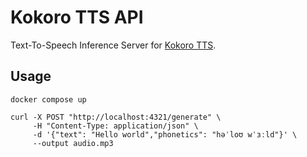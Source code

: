 # Kokoro TTS API
Text-To-Speech Inference Server for [Kokoro TTS](https://huggingface.co/hexgrad/Kokoro-82M/tree/main).

## Usage

```
docker compose up

curl -X POST "http://localhost:4321/generate" \
     -H "Content-Type: application/json" \
     -d '{"text": "Hello world","phonetics": "həˈloʊ wˈɜːld"}' \
     --output audio.mp3
```
